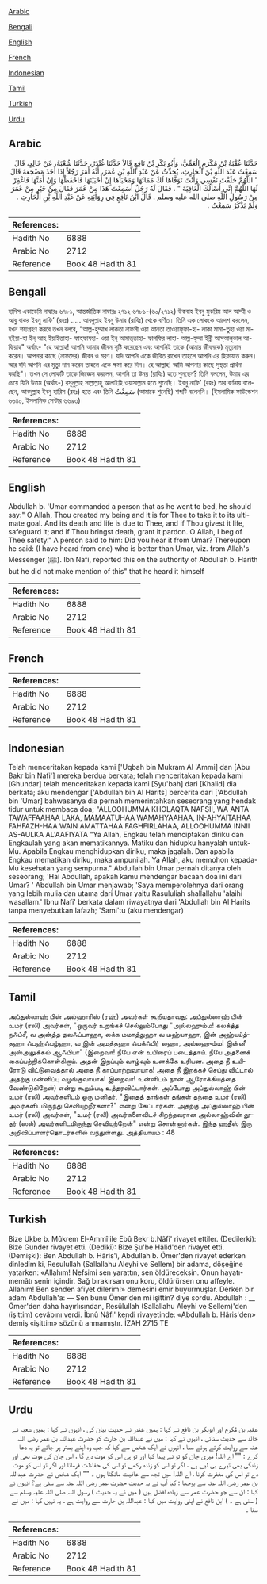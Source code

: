 [Arabic](#arabic)

[Bengali](#bengali)

[English](#english)

[French](#french)

[Indonesian](#indonesian)

[Tamil](#tamil)

[Turkish](#turkish)

[Urdu](#urdu)

## Arabic


<div dir="rtl" lang="ar" style={{fontSize:'larger',backgroundColor:'#f8f9fa',padding:20}}>
حَدَّثَنَا عُقْبَةُ بْنُ مُكْرَمٍ الْعَمِّيُّ، وَأَبُو بَكْرِ بْنُ نَافِعٍ قَالاَ حَدَّثَنَا غُنْدَرٌ، حَدَّثَنَا شُعْبَةُ، عَنْ خَالِدٍ، قَالَ سَمِعْتُ عَبْدَ اللَّهِ بْنَ الْحَارِثِ، يُحَدِّثُ عَنْ عَبْدِ اللَّهِ بْنِ عُمَرَ، أَنَّهُ أَمَرَ رَجُلاً إِذَا أَخَذَ مَضْجَعَهُ قَالَ ‏ "‏ اللَّهُمَّ خَلَقْتَ نَفْسِي وَأَنْتَ تَوَفَّاهَا لَكَ مَمَاتُهَا وَمَحْيَاهَا إِنْ أَحْيَيْتَهَا فَاحْفَظْهَا وَإِنْ أَمَتَّهَا فَاغْفِرْ لَهَا اللَّهُمَّ إِنِّي أَسْأَلُكَ الْعَافِيَةَ ‏"‏ ‏.‏ فَقَالَ لَهُ رَجُلٌ أَسَمِعْتَ هَذَا مِنْ عُمَرَ فَقَالَ مِنْ خَيْرٍ مِنْ عُمَرَ مِنْ رَسُولِ اللَّهِ صلى الله عليه وسلم ‏.‏ قَالَ ابْنُ نَافِعٍ فِي رِوَايَتِهِ عَنْ عَبْدِ اللَّهِ بْنِ الْحَارِثِ ‏.‏ وَلَمْ يَذْكُرْ سَمِعْتُ ‏.‏
</div>
<div style={{backgroundColor:'#f8f9fa',padding:20, marginBottom: 10}}><table> <thead> <tr> <th>References:</th> <th></th> </tr> </thead> <tbody><tr><td>Hadith No</td><td>6888</td></tr><tr><td>Arabic No</td><td>2712</td></tr><tr><td>Reference</td><td>Book 48 Hadith 81</td></tr></tbody></table></div>

## Bengali


<div dir="ltr" lang="bn" style={{fontSize:'larger',backgroundColor:'#f8f9fa',padding:20}}>
হাদিস একাডেমি নাম্বারঃ ৬৭৮১, আন্তর্জাতিক নাম্বারঃ ২৭১২ ৬৭৮১-(৬০/২৭১২) উকবাহ ইবনু মুকরিম আল আম্মী ও আবু বাকর ইবনু নাফি’ (রহঃ) ..... আবদুল্লাহ ইবনু উমার (রাযিঃ) থেকে বর্ণিত। তিনি এক লোককে আদেশ করলেন, যখন শয্যগ্রহণ করবে তখন বলবে, "আল্ল-হুম্মাখ লাকতা নাফসী ওয়া আনতা তাওয়াফ্‌ফা-হা- লাকা মামা-তুহা ওয়া মাহইয়া-হা ইন্‌ আহ ইয়াইতাহা- ফাহফাযহা- ওয়া ইন্‌ আমাত্‌তাহা- ফাগফির লাহা- আল্ল-হুম্মা ইন্নী আস্আলুকাল আ-ফিয়াহ" অর্থাৎ- "হে আল্লাহ! আপনি আমার জীবন সৃষ্টি করেছেন এবং আপনিই তাকে (আমার জীবনকে) মৃত্যুদান করেন। আপনার কাছে (নাফসের) জীবন ও মরণ। যদি আপনি একে জীবিত রাখেন তাহলে আপনি এর হিফাযাত করুন। আর যদি আপনি এর মৃত্যু দান করেন তাহলে একে ক্ষমা করে দিন। হে আল্লাহ! আমি আপনার কাছে সুস্থতা প্রার্থনা করছি"। তখন সে লোকটি তাকে জিজ্ঞেস করলেন, আপনি তা উমর (রাযিঃ) হতে শুনছেন? তিনি বললেন, উমার এর চেয়ে যিনি উত্তম (অর্থাৎ-) রসূলুল্লাহ সাল্লাল্লাহু আলাইহি ওয়াসাল্লাম হতে শুনেছি। ইবনু নাফি’ (রহঃ) তার বর্ণনায় বলেছেন, আবদুল্লাহ ইবনু হারিস (রহঃ) হতে এবং তিনি سَمِعْتُ (আমাকে শুনেছি) শব্দটি বলেননি। (ইসলামিক ফাউন্ডেশন ৬৬৪০, ইসলামিক সেন্টার ৬৬৯৩)
</div>
<div style={{backgroundColor:'#f8f9fa',padding:20, marginBottom: 10}}><table> <thead> <tr> <th>References:</th> <th></th> </tr> </thead> <tbody><tr><td>Hadith No</td><td>6888</td></tr><tr><td>Arabic No</td><td>2712</td></tr><tr><td>Reference</td><td>Book 48 Hadith 81</td></tr></tbody></table></div>

## English


<div dir="ltr" lang="en" style={{fontSize:'larger',backgroundColor:'#f8f9fa',padding:20}}>
Abdullah b. 'Umar commanded a person that as he went to bed, he should say:" O Allah, Thou created my being and it is for Thee to take it to its ultimate goal. And its death and life is due to Thee, and if Thou givest it life, safeguard it; and if Thou bringst death, grant it pardon. O Allah, I beg of Thee safety." A person said to him: Did you hear it from Umar? Thereupon he said: (I have heard from one) who is better than Umar, viz. from Allah's Messenger (ﷺ). Ibn Nafi, reported this on the authority of Abdullah b. Harith but he did not make mention of this" that he heard it himself
</div>
<div style={{backgroundColor:'#f8f9fa',padding:20, marginBottom: 10}}><table> <thead> <tr> <th>References:</th> <th></th> </tr> </thead> <tbody><tr><td>Hadith No</td><td>6888</td></tr><tr><td>Arabic No</td><td>2712</td></tr><tr><td>Reference</td><td>Book 48 Hadith 81</td></tr></tbody></table></div>

## French


<div dir="ltr" lang="fr" style={{fontSize:'larger',backgroundColor:'#f8f9fa',padding:20}}>

</div>
<div style={{backgroundColor:'#f8f9fa',padding:20, marginBottom: 10}}><table> <thead> <tr> <th>References:</th> <th></th> </tr> </thead> <tbody><tr><td>Hadith No</td><td>6888</td></tr><tr><td>Arabic No</td><td>2712</td></tr><tr><td>Reference</td><td>Book 48 Hadith 81</td></tr></tbody></table></div>

## Indonesian


<div dir="ltr" lang="id" style={{fontSize:'larger',backgroundColor:'#f8f9fa',padding:20}}>
Telah menceritakan kepada kami ['Uqbah bin Mukram Al 'Ammi] dan [Abu Bakr bin Nafi'] mereka berdua berkata; telah menceritakan kepada kami [Ghundar] telah menceritakan kepada kami [Syu'bah] dari [Khalid] dia berkata; aku mendengar ['Abdullah bin Al Harits] bercerita dari ['Abdullah bin 'Umar] bahwasanya dia pernah memerintahkan seseorang yang hendak tidur untuk membaca doa; "ALLOOHUMMA KHOLAQTA NAFSII, WA ANTA TAWAFFAAHAA LAKA, MAMAATUHAA WAMAHYAAHAA, IN-AHYAITAHAA FAHFAZH-HAA WAIN AMATTAHAA FAGHFIRLAHAA, ALLOOHUMMA INNII AS-AULKA AL'AAFIYATA "Ya Allah, Engkau telah menciptakan diriku dan Engkaulah yang akan mematikannya. Matiku dan hidupku hanyalah untuk-Mu. Apabila Engkau menghidupkan diriku, maka jagalah. Dan apabila Engkau mematikan diriku, maka ampunilah. Ya Allah, aku memohon kepada-Mu kesehatan yang sempurna." Abdullah bin Umar pernah ditanya oleh seseorang; 'Hai Abdullah, apakah kamu mendengar bacaan doa ini dari Umar? ' Abdullah bin Umar menjawab; 'Saya memperolehnya dari orang yang Iebih mulia dan utama dari Umar yaitu Rasululiah shallallahu 'alaihi wasallam.' Ibnu Nafi' berkata dalam riwayatnya dari 'Abdullah bin Al Harits tanpa menyebutkan lafazh; 'Sami'tu (aku mendengar)
</div>
<div style={{backgroundColor:'#f8f9fa',padding:20, marginBottom: 10}}><table> <thead> <tr> <th>References:</th> <th></th> </tr> </thead> <tbody><tr><td>Hadith No</td><td>6888</td></tr><tr><td>Arabic No</td><td>2712</td></tr><tr><td>Reference</td><td>Book 48 Hadith 81</td></tr></tbody></table></div>

## Tamil


<div dir="ltr" lang="ta" style={{fontSize:'larger',backgroundColor:'#f8f9fa',padding:20}}>
அப்துல்லாஹ் பின் அல்ஹாரிஸ் (ரஹ்) அவர்கள் கூறியதாவது: அப்துல்லாஹ் பின் உமர் (ரலி) அவர்கள், "ஒருவர் உறங்கச் செல்லும்போது "அல்லஹும்ம! கலக்த்த நஃப்சீ, வ அன்த்த தவஃப்பாஹா, லக்க மமாத்துஹா வ மஹ்யாஹா, இன் அஹ்யய்த்தஹா ஃபஹ்ஃபழ்ஹா, வ இன் அமத்தஹா ஃபக்ஃபிர் லஹா, அல்லஹும்ம! இன்னீ அஸ்அலுக்கல் ஆஃபியா" (இறைவா! நீயே என் உயிரைப் படைத்தாய். நீயே அதனைக் கைப்பற்றிக்கொள்கிறாய். அதன் இறப்பும் வாழ்வும் உனக்கே உரியன. அதை நீ உயிரோடு விட்டுவைத்தால் அதை நீ காப்பாற்றுவாயாக! அதை நீ இறக்கச் செய்து விட்டால் அதற்கு மன்னிப்பு வழங்குவாயாக! இறைவா! உன்னிடம் நான் ஆரோக்கியத்தை வேண்டுகிறேன்) என்று கூறும்படி உத்தரவிட்டார்கள். அப்போது அப்துல்லாஹ் பின் உமர் (ரலி) அவர்களிடம் ஒரு மனிதர், "இதைத் தாங்கள் தங்கள் தந்தை உமர் (ரலி) அவர்களிடமிருந்து செவியுற்றீர்களா?" என்று கேட்டார்கள். அதற்கு அப்துல்லாஹ் பின் உமர் (ரலி) அவர்கள், "உமர் (ரலி) அவர்களைவிடச் சிறந்தவரான அல்லாஹ்வின் தூதர் (ஸல்) அவர்களிடமிருந்து செவியுற்றேன்" என்று சொன்னார்கள். இந்த ஹதீஸ் இரு அறிவிப்பாளர்தொடர்களில் வந்துள்ளது. அத்தியாயம் : 48
</div>
<div style={{backgroundColor:'#f8f9fa',padding:20, marginBottom: 10}}><table> <thead> <tr> <th>References:</th> <th></th> </tr> </thead> <tbody><tr><td>Hadith No</td><td>6888</td></tr><tr><td>Arabic No</td><td>2712</td></tr><tr><td>Reference</td><td>Book 48 Hadith 81</td></tr></tbody></table></div>

## Turkish


<div dir="ltr" lang="tr" style={{fontSize:'larger',backgroundColor:'#f8f9fa',padding:20}}>
Bize Ukbe b. Mûkrem El-Ammî ile Ebû Bekr b.Nâfi' rivayet ettiler. (Dedilerki): Bize Gunder rivayet etti. (Dedikî): Bize Şu'be Hâlid'den rivayet etti. (Demişki): Ben Abdullah b. Hâris'i, Abdullah b. Ömer'den rivayet ederken dinledim ki, Resulullah (Sallallahu Aleyhi ve Sellem) bir adama, döşeğine yatarken: «Allahım! Nefsimi sen yarattın, sen öldüreceksin. Onun hayatı-memâtı senin içindir. Sağ bırakırsan onu koru, öldürürsen onu affeyle. Allahım! Ben senden afiyet dilerim!» demesini emir buyurmuşlar. Derken bir adam Abdullah'a: — Sen bunu Ömer'den mi işittin? diye sordu. Abdullah : __ Ömer'den daha hayırlısından, Resûlullah (Sallallahu Aleyhi ve Sellem)'den (işittim) cevâbını verdi. İbnû Nâfi' kendi rivayetinde: «Abdullah b. Hâris'den» demiş «işittim» sözünü anmamıştır. İZAH 2715 TE
</div>
<div style={{backgroundColor:'#f8f9fa',padding:20, marginBottom: 10}}><table> <thead> <tr> <th>References:</th> <th></th> </tr> </thead> <tbody><tr><td>Hadith No</td><td>6888</td></tr><tr><td>Arabic No</td><td>2712</td></tr><tr><td>Reference</td><td>Book 48 Hadith 81</td></tr></tbody></table></div>

## Urdu


<div dir="rtl" lang="ur" style={{fontSize:'larger',backgroundColor:'#f8f9fa',padding:20}}>
عقبہ بن مُکرم اور ابوبکر بن نافع نے کہا : ہمیں غندر نے حدیث بیان کی ، انہوں نے کہا : ہمیں شعبہ نے خالد سے حدیث سنائی ، انہوں نے کہا : میں نے عبداللہ بن حارث کو حضرت عبداللہ بن عمر رضی اللہ عنہ سے روایت کرتے ہوئے سنا ، انہوں نے ایک شخص سے کہا کہ جب وہ اپنے بستر پر جائے تو یہ دعا کرے : "" اے اللہ! میری جان کو تو نے پیدا کیا اور تو ہی اس کو موت دے گا ، اس جان کی موت بھی اور زندگی بھی تیرے ہی لیے ہے ، اگر تو اس کو زندہ رکھے تو اس کی حفاظت فرمانا اور اگر تو اس کو موت دے تو اس کی مغفرت کرنا ، اے اللہ! میں تجھ سے عافیت مانگتا ہوں ۔ "" ایک شخص نے حضرت عبداللہ بن عمر رضی اللہ عنہ سے پوچھا : کیا آپ نے یہ حدیث حضرت عمر رضی اللہ عنہ سے سنی ہے؟ انہوں نے کہا : ان سے جو حضرت عمر سے زیادہ افضل ہیں ( میں نے یہ حدیث ) رسول اللہ صلی اللہ علیہ وسلم سے ( سنی ہے ۔ ) ابن نافع نے اپنی روایت میں کہا : عبداللہ بن حارث سے روایت ہے ، یہ نہیں کہا : میں نے سنا ۔
</div>
<div style={{backgroundColor:'#f8f9fa',padding:20, marginBottom: 10}}><table> <thead> <tr> <th>References:</th> <th></th> </tr> </thead> <tbody><tr><td>Hadith No</td><td>6888</td></tr><tr><td>Arabic No</td><td>2712</td></tr><tr><td>Reference</td><td>Book 48 Hadith 81</td></tr></tbody></table></div>